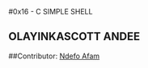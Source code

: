 #0x16 - C SIMPLE SHELL
## OLAYINKASCOTT ANDEE
##Contributor: [Ndefo Afam](https://github.com/NdefoAfam)
